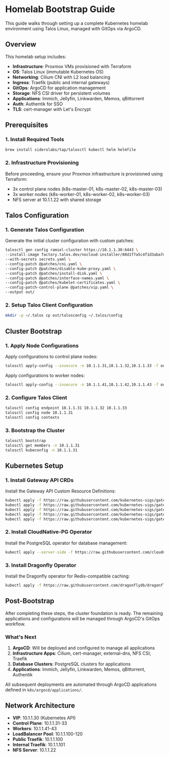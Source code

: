# Homelab Bootstrap Guide

This guide walks through setting up a complete Kubernetes homelab environment using Talos Linux, managed with GitOps via ArgoCD.

## Overview

This homelab setup includes:
- **Infrastructure**: Proxmox VMs provisioned with Terraform
- **OS**: Talos Linux (immutable Kubernetes OS)
- **Networking**: Cilium CNI with L2 load balancing
- **Ingress**: Traefik (public and internal gateways)
- **GitOps**: ArgoCD for application management
- **Storage**: NFS CSI driver for persistent volumes
- **Applications**: Immich, Jellyfin, Linkwarden, Memos, qBittorrent
- **Auth**: Authentik for SSO
- **TLS**: cert-manager with Let's Encrypt

## Prerequisites

### 1. Install Required Tools

```bash
brew install siderolabs/tap/talosctl kubectl helm helmfile
```

### 2. Infrastructure Provisioning

Before proceeding, ensure your Proxmox infrastructure is provisioned using Terraform:
- 3x control plane nodes (k8s-master-01, k8s-master-02, k8s-master-03)
- 3x worker nodes (k8s-worker-01, k8s-worker-02, k8s-worker-03)
- NFS server at 10.1.1.22 with shared storage

## Talos Configuration

### 1. Generate Talos Configuration

Generate the initial cluster configuration with custom patches:

```bash
talosctl gen config ramiel-cluster https://10.1.1.30:6443 \
--install-image factory.talos.dev/nocloud-installer/88d1f7a5c4f1d3aba7df787c448c1d3d008ed29cfb34af53fa0df4336a56040b:v1.10.4 \
--with-secrets secrets.yaml \
--config-patch @patches/cni.yaml \
--config-patch @patches/disable-kube-proxy.yaml \
--config-patch @patches/install-disk.yaml \
--config-patch @patches/interface-names.yaml \
--config-patch @patches/kubelet-certificates.yaml \
--config-patch-control-plane @patches/vip.yaml \
--output out/
```

### 2. Setup Talos Client Configuration

```bash
mkdir -p ~/.talos cp out/talosconfig ~/.talos/config
```

## Cluster Bootstrap

### 1. Apply Node Configurations

Apply configurations to control plane nodes:

```bash
talosctl apply-config --insecure -n 10.1.1.31,10.1.1.32,10.1.1.33 -f out/controlplane.yaml
```

Apply configurations to worker nodes:

```bash
talosctl apply-config --insecure -n 10.1.1.41,10.1.1.42,10.1.1.43 -f out/worker.yaml
```

### 2. Configure Talos Client

```bash
talosctl config endpoint 10.1.1.31 10.1.1.32 10.1.1.33
talosctl config node 10.1.1.31
talosctl config contexts
```

### 3. Bootstrap the Cluster

```bash
talosctl bootstrap
talosctl get members -n 10.1.1.31
talosctl kubeconfig -n 10.1.1.31
```

## Kubernetes Setup

### 1. Install Gateway API CRDs

Install the Gateway API Custom Resource Definitions:

```bash
kubectl apply -f https://raw.githubusercontent.com/kubernetes-sigs/gateway-api/v1.3.0/config/crd/standard/gateway.networking.k8s.io_gatewayclasses.yaml
kubectl apply -f https://raw.githubusercontent.com/kubernetes-sigs/gateway-api/v1.3.0/config/crd/standard/gateway.networking.k8s.io_gateways.yaml
kubectl apply -f https://raw.githubusercontent.com/kubernetes-sigs/gateway-api/v1.3.0/config/crd/standard/gateway.networking.k8s.io_httproutes.yaml
kubectl apply -f https://raw.githubusercontent.com/kubernetes-sigs/gateway-api/v1.3.0/config/crd/standard/gateway.networking.k8s.io_referencegrants.yaml
kubectl apply -f https://raw.githubusercontent.com/kubernetes-sigs/gateway-api/v1.3.0/config/crd/standard/gateway.networking.k8s.io_grpcroutes.yaml
```

### 2. Install CloudNative-PG Operator

Install the PostgreSQL operator for database management:

```bash
kubectl apply --server-side -f https://raw.githubusercontent.com/cloudnative-pg/cloudnative-pg/release-1.26/releases/cnpg-1.26.0.yaml
```

### 3. Install Dragonfly Operator

Install the Dragonfly operator for Redis-compatible caching:

```bash
kubectl apply -f https://raw.githubusercontent.com/dragonflydb/dragonfly-operator/main/manifests/dragonfly-operator.yaml
```

## Post-Bootstrap

After completing these steps, the cluster foundation is ready. The remaining applications and configurations will be managed through ArgoCD's GitOps workflow.

### What's Next

1. **ArgoCD**: Will be deployed and configured to manage all applications
2. **Infrastructure Apps**: Cilium, cert-manager, external-dns, NFS CSI, Traefik
3. **Database Clusters**: PostgreSQL clusters for applications
4. **Applications**: Immich, Jellyfin, Linkwarden, Memos, qBittorrent, Authentik

All subsequent deployments are automated through ArgoCD applications defined in `k8s/argocd/applications/`.

## Network Architecture

- **VIP**: 10.1.1.30 (Kubernetes API)
- **Control Plane**: 10.1.1.31-33
- **Workers**: 10.1.1.41-43
- **LoadBalancer Pool**: 10.1.1.100-120
- **Public Traefik**: 10.1.1.100
- **Internal Traefik**: 10.1.1.101
- **NFS Server**: 10.1.1.22
